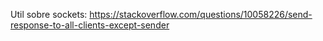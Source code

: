 Util sobre sockets:
https://stackoverflow.com/questions/10058226/send-response-to-all-clients-except-sender
